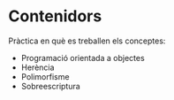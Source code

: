 Contenidors
===========
Pràctica en què es treballen els conceptes:
* Programació orientada a objectes
* Herència
* Polimorfisme
* Sobreescriptura
